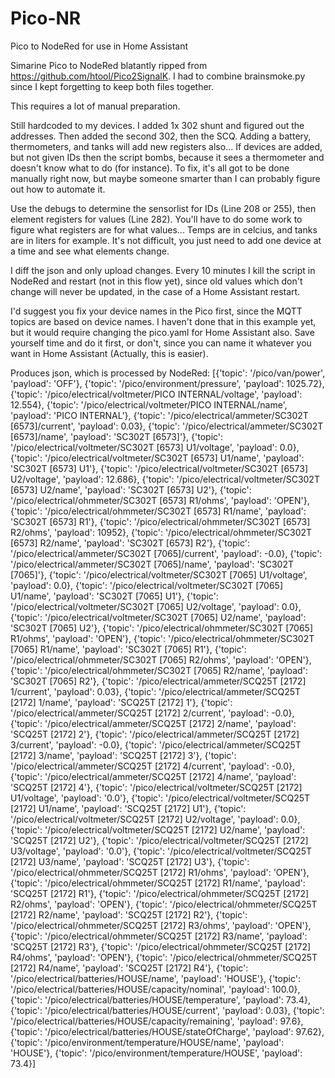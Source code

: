 # Pico-NR
Pico to NodeRed for use in Home Assistant

Simarine Pico to NodeRed blatantly ripped from https://github.com/htool/Pico2SignalK. I had to combine brainsmoke.py since I kept forgetting to keep both files together.

This requires a lot of manual preparation.

Still hardcoded to my devices. I added 1x 302 shunt and figured out the addresses. Then added the second 302, then the SCQ. Adding a battery, thermometers, and tanks will add new registers also... If devices are added, but not given IDs then the script bombs, because it sees a thermometer and doesn't know what to do (for instance). To fix, it's all got to be done manually right now, but maybe someone smarter than I can probably figure out how to automate it.

Use the debugs to determine the sensorlist for IDs (Line 208 or 255), then element registers for values (Line 282). You'll have to do some work to figure what registers are for what values... Temps are in celcius, and tanks are in liters for example. It's not difficult, you just need to add one device at a time and see what elements change.

I diff the json and only upload changes. Every 10 minutes I kill the script in NodeRed and restart (not in this flow yet), since old values which don't change will never be updated, in the case of a Home Assistant restart.

I'd suggest you fix your device names in the Pico first, since the MQTT topics are based on device names. I haven't done that in this example yet, but it would require changing the pico.yaml for Home Assistant also. Save yourself time and do it first, or don't, since you can name it whatever you want in Home Assistant (Actually, this is easier).

Produces json, which is processed by NodeRed:
[{'topic': '/pico/van/power', 'payload': 'OFF'}, 
{'topic': '/pico/environment/pressure', 'payload': 1025.72}, 
{'topic': '/pico/electrical/voltmeter/PICO INTERNAL/voltage', 'payload': 12.554}, 
{'topic': '/pico/electrical/voltmeter/PICO INTERNAL/name', 'payload': 'PICO INTERNAL'}, 
{'topic': '/pico/electrical/ammeter/SC302T [6573]/current', 'payload': 0.03}, 
{'topic': '/pico/electrical/ammeter/SC302T [6573]/name', 'payload': 'SC302T [6573]'}, 
{'topic': '/pico/electrical/voltmeter/SC302T [6573] U1/voltage', 'payload': 0.0}, 
{'topic': '/pico/electrical/voltmeter/SC302T [6573] U1/name', 'payload': 'SC302T [6573] U1'}, 
{'topic': '/pico/electrical/voltmeter/SC302T [6573] U2/voltage', 'payload': 12.686}, 
{'topic': '/pico/electrical/voltmeter/SC302T [6573] U2/name', 'payload': 'SC302T [6573] U2'}, 
{'topic': '/pico/electrical/ohmmeter/SC302T [6573] R1/ohms', 'payload': 'OPEN'}, 
{'topic': '/pico/electrical/ohmmeter/SC302T [6573] R1/name', 'payload': 'SC302T [6573] R1'}, 
{'topic': '/pico/electrical/ohmmeter/SC302T [6573] R2/ohms', 'payload': 10952}, 
{'topic': '/pico/electrical/ohmmeter/SC302T [6573] R2/name', 'payload': 'SC302T [6573] R2'}, 
{'topic': '/pico/electrical/ammeter/SC302T [7065]/current', 'payload': -0.0}, 
{'topic': '/pico/electrical/ammeter/SC302T [7065]/name', 'payload': 'SC302T [7065]'}, 
{'topic': '/pico/electrical/voltmeter/SC302T [7065] U1/voltage', 'payload': 0.0}, 
{'topic': '/pico/electrical/voltmeter/SC302T [7065] U1/name', 'payload': 'SC302T [7065] U1'}, 
{'topic': '/pico/electrical/voltmeter/SC302T [7065] U2/voltage', 'payload': 0.0}, 
{'topic': '/pico/electrical/voltmeter/SC302T [7065] U2/name', 'payload': 'SC302T [7065] U2'}, 
{'topic': '/pico/electrical/ohmmeter/SC302T [7065] R1/ohms', 'payload': 'OPEN'}, 
{'topic': '/pico/electrical/ohmmeter/SC302T [7065] R1/name', 'payload': 'SC302T [7065] R1'}, 
{'topic': '/pico/electrical/ohmmeter/SC302T [7065] R2/ohms', 'payload': 'OPEN'}, 
{'topic': '/pico/electrical/ohmmeter/SC302T [7065] R2/name', 'payload': 'SC302T [7065] R2'}, 
{'topic': '/pico/electrical/ammeter/SCQ25T [2172] 1/current', 'payload': 0.03}, 
{'topic': '/pico/electrical/ammeter/SCQ25T [2172] 1/name', 'payload': 'SCQ25T [2172] 1'}, 
{'topic': '/pico/electrical/ammeter/SCQ25T [2172] 2/current', 'payload': -0.0}, 
{'topic': '/pico/electrical/ammeter/SCQ25T [2172] 2/name', 'payload': 'SCQ25T [2172] 2'}, 
{'topic': '/pico/electrical/ammeter/SCQ25T [2172] 3/current', 'payload': -0.0}, 
{'topic': '/pico/electrical/ammeter/SCQ25T [2172] 3/name', 'payload': 'SCQ25T [2172] 3'}, 
{'topic': '/pico/electrical/ammeter/SCQ25T [2172] 4/current', 'payload': -0.0}, 
{'topic': '/pico/electrical/ammeter/SCQ25T [2172] 4/name', 'payload': 'SCQ25T [2172] 4'}, 
{'topic': '/pico/electrical/voltmeter/SCQ25T [2172] U1/voltage', 'payload': '0.0'}, 
{'topic': '/pico/electrical/voltmeter/SCQ25T [2172] U1/name', 'payload': 'SCQ25T [2172] U1'}, 
{'topic': '/pico/electrical/voltmeter/SCQ25T [2172] U2/voltage', 'payload': 0.0}, 
{'topic': '/pico/electrical/voltmeter/SCQ25T [2172] U2/name', 'payload': 'SCQ25T [2172] U2'}, 
{'topic': '/pico/electrical/voltmeter/SCQ25T [2172] U3/voltage', 'payload': '0.0'}, 
{'topic': '/pico/electrical/voltmeter/SCQ25T [2172] U3/name', 'payload': 'SCQ25T [2172] U3'}, 
{'topic': '/pico/electrical/ohmmeter/SCQ25T [2172] R1/ohms', 'payload': 'OPEN'}, 
{'topic': '/pico/electrical/ohmmeter/SCQ25T [2172] R1/name', 'payload': 'SCQ25T [2172] R1'}, 
{'topic': '/pico/electrical/ohmmeter/SCQ25T [2172] R2/ohms', 'payload': 'OPEN'}, 
{'topic': '/pico/electrical/ohmmeter/SCQ25T [2172] R2/name', 'payload': 'SCQ25T [2172] R2'}, 
{'topic': '/pico/electrical/ohmmeter/SCQ25T [2172] R3/ohms', 'payload': 'OPEN'}, 
{'topic': '/pico/electrical/ohmmeter/SCQ25T [2172] R3/name', 'payload': 'SCQ25T [2172] R3'}, 
{'topic': '/pico/electrical/ohmmeter/SCQ25T [2172] R4/ohms', 'payload': 'OPEN'}, 
{'topic': '/pico/electrical/ohmmeter/SCQ25T [2172] R4/name', 'payload': 'SCQ25T [2172] R4'}, 
{'topic': '/pico/electrical/batteries/HOUSE/name', 'payload': 'HOUSE'}, 
{'topic': '/pico/electrical/batteries/HOUSE/capacity/nominal', 'payload': 100.0}, 
{'topic': '/pico/electrical/batteries/HOUSE/temperature', 'payload': 73.4}, 
{'topic': '/pico/electrical/batteries/HOUSE/current', 'payload': 0.03}, 
{'topic': '/pico/electrical/batteries/HOUSE/capacity/remaining', 'payload': 97.6}, 
{'topic': '/pico/electrical/batteries/HOUSE/stateOfCharge', 'payload': 97.62}, 
{'topic': '/pico/environment/temperature/HOUSE/name', 'payload': 'HOUSE'}, 
{'topic': '/pico/environment/temperature/HOUSE', 'payload': 73.4}]
